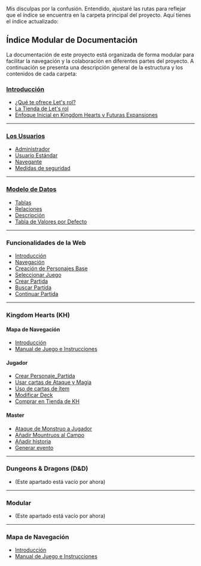 Mis disculpas por la confusión. Entendido, ajustaré las rutas para reflejar que el índice se encuentra en la carpeta principal del proyecto. Aquí tienes el índice actualizado:

## Índice Modular de Documentación

La documentación de este proyecto está organizada de forma modular para facilitar la navegación y la colaboración en diferentes partes del proyecto. A continuación se presenta una descripción general de la estructura y los contenidos de cada carpeta:

### [Introducción](./Introducción/introduccion.md)
- [¿Qué te ofrece Let's rol?](./Introducción/introduccion.md#qué-te-ofrece-lets-rol)
- [La Tienda de Let's rol](./Introducción/introduccion.md#la-tienda-de-lets-rol)
- [Enfoque Inicial en Kingdom Hearts y Futuras Expansiones](./Introducción/introduccion.md#enfoque-inicial-en-kingdom-hearts-y-futuras-expansiones)
---
### [Los Usuarios](./Usuarios/Tipos%20de%20Usuario.md)
- [Administrador](./Usuarios/Tipos%20de%20Usuario.md#administrador)
- [Usuario Estándar](./Usuarios/Tipos%20de%20Usuario.md#usuario-estándar)
- [Navegante](./Usuarios/Tipos%20de%20Usuario.md#navegante)
- [Medidas de seguridad](./Usuarios/Medidas%20de%20seguridad.md)
---
### [Modelo de Datos](./Modelo%20de%20Datos/Modelo%20de%20Datos.md)
- [Tablas](./Modelo%20de%20Datos/Modelo%20de%20Datos.md#tablas)
- [Relaciones](./Modelo%20de%20Datos/Modelo%20de%20Datos.md#relaciones)
- [Descripción](./Modelo%20de%20Datos/Modelo%20de%20Datos.md#descripción)
- [Tabla de Valores por Defecto](./Modelo%20de%20Datos/Modelo%20de%20Datos.md#tabla-de-valores-por-defecto)
---
### Funcionalidades de la Web
- [Introducción](./funcionalidad_de_la_web/introduccion.md)
- [Navegación](./funcionalidad_de_la_web/navegacion.md)
- [Creación de Personajes Base](./funcionalidad_de_la_web/crear_personajes_base.md)
- [Seleccionar Juego](./funcionalidad_de_la_web/kh/seleccionar_juego.md)
- [Crear Partida](./funcionalidad_de_la_web/kh/crear_partida.md)
- [Buscar Partida](./funcionalidad_de_la_web/kh/buscar_partida.md)
- [Continuar Partida](./funcionalidad_de_la_web/kh/continuar_partida.md)
---
### Kingdom Hearts (KH)

#### Mapa de Navegación
- [Introducción](./mapa_de_navegacion/introduccion.md)
- [Manual de Juego e Instrucciones](./mapa_de_navegacion/manual_de_juego_e_instrucciones.md)

#### Jugador
- [Crear Personaje_Partida](./funcionalidad_de_la_web/kh/crear_personaje_partida.md)
- [Usar cartas de Ataque y Magia](./funcionalidad_de_la_web/kh/usar_cartas_de_ataque_y_magia.md)
- [ Uso de cartas de ítem](./funcionalidad_de_la_web/kh/uso_de_cartas_de_item.md)
- [Modificar Deck](./funcionalidad_de_la_web/kh/modificar_deck.md)
- [Comprar en Tienda de KH](./funcionalidad_de_la_web/kh/comprar_en_tienda.md)

#### Master
- [Ataque de Monstruo a Jugador](./funcionalidad_de_la_web/kh/ataque_de_monstruo_a_jugador.md)
- [Añadir Mountruos al Campo]()
- [Añadir historia]()
- [Generar evento]()
---
### Dungeons & Dragons (D&D)
- (Este apartado está vacío por ahora)
---
### Modular
- (Este apartado está vacío por ahora)
---
### Mapa de Navegación
- [Introducción](./mapa_de_navegacion/introduccion.md)
- [Manual de Juego e Instrucciones](./mapa_de_navegacion/manual_de_juego_e_instrucciones.md)
